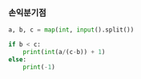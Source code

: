 ### 손익분기점
```python
a, b, c = map(int, input().split())

if b < c:
    print(int(a/(c-b)) + 1)
else:
    print(-1)
```